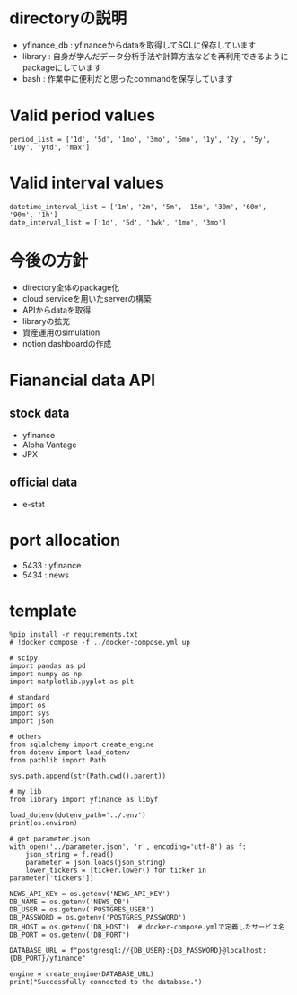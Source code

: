 # directoryの説明
- yfinance_db : yfinanceからdataを取得してSQLに保存しています
- library : 自身が学んだデータ分析手法や計算方法などを再利用できるようにpackageにしています
- bash : 作業中に便利だと思ったcommandを保存しています

# Valid period values
    period_list = ['1d', '5d', '1mo', '3mo', '6mo', '1y', '2y', '5y', '10y', 'ytd', 'max']
# Valid interval values
    datetime_interval_list = ['1m', '2m', '5m', '15m', '30m', '60m', '90m', '1h']
    date_interval_list = ['1d', '5d', '1wk', '1mo', '3mo']

# 今後の方針
- directory全体のpackage化
- cloud serviceを用いたserverの構築
- APIからdataを取得
- libraryの拡充
- 資産運用のsimulation
- notion dashboardの作成

# Fianancial data API
## stock data
- yfinance
- Alpha Vantage
- JPX

## official data
- e-stat

# port allocation
- 5433 : yfinance
- 5434 : news

# template
    %pip install -r requirements.txt
    # !docker compose -f ../docker-compose.yml up

    # scipy
    import pandas as pd
    import numpy as np
    import matplotlib.pyplot as plt

    # standard
    import os
    import sys
    import json

    # others
    from sqlalchemy import create_engine
    from dotenv import load_dotenv
    from pathlib import Path

    sys.path.append(str(Path.cwd().parent))

    # my lib
    from library import yfinance as libyf

    load_dotenv(dotenv_path='../.env')
    print(os.environ)

    # get parameter.json
    with open('../parameter.json', 'r', encoding='utf-8') as f:
        json_string = f.read()
        parameter = json.loads(json_string)
        lower_tickers = [ticker.lower() for ticker in parameter['tickers']]

    NEWS_API_KEY = os.getenv('NEWS_API_KEY')
    DB_NAME = os.getenv('NEWS_DB')
    DB_USER = os.getenv('POSTGRES_USER')
    DB_PASSWORD = os.getenv('POSTGRES_PASSWORD')
    DB_HOST = os.getenv('DB_HOST')  # docker-compose.ymlで定義したサービス名
    DB_PORT = os.getenv('DB_PORT')

    DATABASE_URL = f"postgresql://{DB_USER}:{DB_PASSWORD}@localhost:{DB_PORT}/yfinance"

    engine = create_engine(DATABASE_URL) 
    print("Successfully connected to the database.")